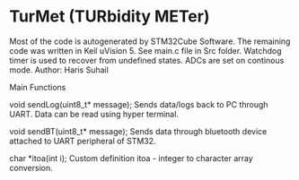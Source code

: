 # TurMet (TURbidity METer)
Most of the code is autogenerated by STM32Cube Software. The remaining code was written in Keil uVision 5. 
See main.c file in Src folder. Watchdog timer is used to recover from undefined states. ADCs are set on continous mode.
Author: Haris Suhail


Main Functions

void sendLog(uint8_t* message);
Sends data/logs back to PC through UART. Data can be read using hyper terminal.


void sendBT(uint8_t* message);
Sends data through bluetooth device attached to UART peripheral of STM32.


char *itoa(int i);
Custom definition itoa - integer to character array conversion.
